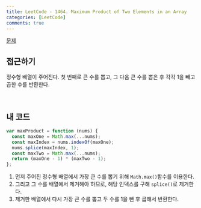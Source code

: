 ```yaml
---
title: LeetCode - 1464. Maximum Product of Two Elements in an Array
categories: [LeetCode]
comments: true
---
```


[문제](https://leetcode.com/problems/maximum-product-of-two-elements-in-an-array/)

## 접근하기

정수형 배열이 주어진다. 첫 번째로 큰 수를 뽑고, 그 다음 큰 수를 뽑은 후 각각 1을 빼고 곱한 수를 반환한다.

<br>

## 내 코드

```js
var maxProduct = function (nums) {
  const maxOne = Math.max(...nums);
  const maxIndex = nums.indexOf(maxOne);
  nums.splice(maxIndex, 1);
  const maxTwo = Math.max(...nums);
  return (maxOne - 1) * (maxTwo - 1);
};
```

1. 먼저 주어진 정수형 배열에서 가장 큰 수를 뽑기 위해 `Math.max()`함수를 이용한다.
2. 그리고 그 수를 배열에서 제거해야 하므로, 해당 인덱스를 구해 `splice()`로 제거한다.
3. 제거한 배열에서 다시 가장 큰 수를 뽑고 두 수를 1을 뺀 후 곱해서 반환한다.
